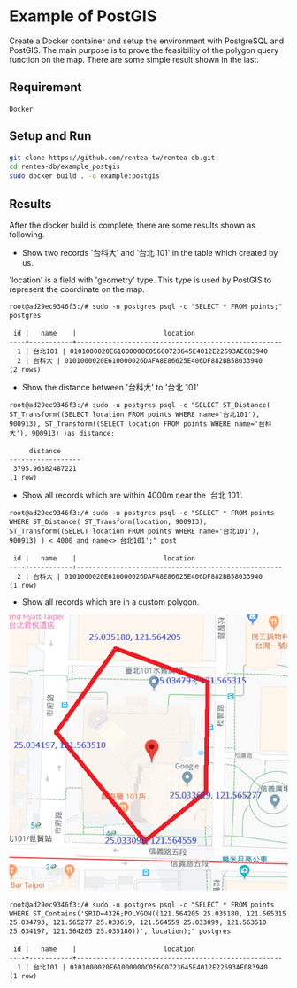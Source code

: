 # Example of PostGIS

Create a Docker container and setup the environment with PostgreSQL and PostGIS.
The main purpose is to prove the feasibility of the polygon query function on the map.
There are some simple result shown in the last.

## Requirement

```
Docker
```

## Setup and Run

```bash
git clone https://github.com/rentea-tw/rentea-db.git
cd rentea-db/example_postgis
sudo docker build . -o example:postgis
```

## Results

After the docker build is complete, there are some results shown as following.

- Show two records '台科大' and '台北 101' in the table which created by us.

'location' is a field with 'geometry' type. This type is used by PostGIS to represent the coordinate on the map.

```
root@ad29ec9346f3:/# sudo -u postgres psql -c "SELECT * FROM points;" postgres

 id |   name    |                      location                      
----+-----------+----------------------------------------------------
  1 | 台北101 | 0101000020E61000000C056C0723645E4012E22593AE083940
  2 | 台科大 | 0101000020E610000026DAFA8E86625E406DF882BB58033940
(2 rows)
```

- Show the distance between '台科大' to '台北 101'

```
root@ad29ec9346f3:/# sudo -u postgres psql -c "SELECT ST_Distance( ST_Transform((SELECT location FROM points WHERE name='台北101'), 900913), ST_Transform((SELECT location FROM points WHERE name='台科大'), 900913) )as distance;

     distance     
------------------
 3795.96382487221
(1 row)
```

- Show all records which are within 4000m near the '台北 101'.

```
root@ad29ec9346f3:/# sudo -u postgres psql -c "SELECT * FROM points WHERE ST_Distance( ST_Transform(location, 900913), ST_Transform((SELECT location FROM points WHERE name='台北101'), 900913) ) < 4000 and name<>'台北101';" post

 id |   name    |                      location                      
----+-----------+----------------------------------------------------
  2 | 台科大 | 0101000020E610000026DAFA8E86625E406DF882BB58033940
(1 row)
```

- Show all records which are in a custom polygon.

![image](https://raw.githubusercontent.com/rentea-tw/rentea-db/master/example_postgis/resources/picture_000.png)

```
root@ad29ec9346f3:/# sudo -u postgres psql -c "SELECT * FROM points WHERE ST_Contains('SRID=4326;POLYGON((121.564205 25.035180, 121.565315 25.034793, 121.565277 25.033619, 121.564559 25.033099, 121.563510 25.034197, 121.564205 25.035180))', location);" postgres

 id |   name    |                      location                      
----+-----------+----------------------------------------------------
  1 | 台北101 | 0101000020E61000000C056C0723645E4012E22593AE083940
(1 row)
```